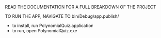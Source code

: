 READ THE DOCUMENTATION FOR A FULL BREAKDOWN OF THE PROJECT

TO RUN THE APP, NAVIGATE TO bin/Debug/app.publish/
- to install, run PolynomialQuiz.application
- to run, open PolynomialQuiz.exe
